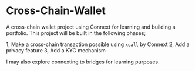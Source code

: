 # Cross-Chain-Wallet
A cross-chain wallet project using Connext for learning and building a portfolio.
This project will be built in the following phases;

1, Make a cross-chain transaction possible using `xcall` by Connext
2, Add a privacy feature
3, Add a KYC mechanism

I may also explore connexting to bridges for learning purposes.
